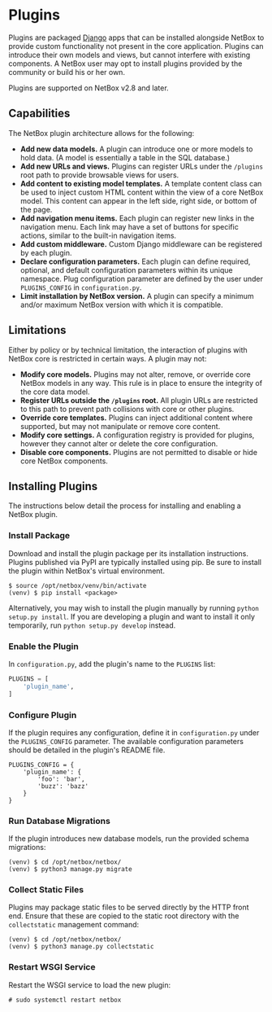 # Plugins

Plugins are packaged [Django](https://docs.djangoproject.com/) apps that can be installed alongside NetBox to provide custom functionality not present in the core application. Plugins can introduce their own models and views, but cannot interfere with existing components. A NetBox user may opt to install plugins provided by the community or build his or her own.

Plugins are supported on NetBox v2.8 and later.

## Capabilities

The NetBox plugin architecture allows for the following:

* **Add new data models.** A plugin can introduce one or more models to hold data. (A model is essentially a table in the SQL database.)
* **Add new URLs and views.** Plugins can register URLs under the `/plugins` root path to provide browsable views for users.
* **Add content to existing model templates.** A template content class can be used to inject custom HTML content within the view of a core NetBox model. This content can appear in the left side, right side, or bottom of the page.
* **Add navigation menu items.** Each plugin can register new links in the navigation menu. Each link may have a set of buttons for specific actions, similar to the built-in navigation items.
* **Add custom middleware.** Custom Django middleware can be registered by each plugin.
* **Declare configuration parameters.** Each plugin can define required, optional, and default configuration parameters within its unique namespace. Plug configuration parameter are defined by the user under `PLUGINS_CONFIG` in `configuration.py`.
* **Limit installation by NetBox version.** A plugin can specify a minimum and/or maximum NetBox version with which it is compatible.

## Limitations

Either by policy or by technical limitation, the interaction of plugins with NetBox core is restricted in certain ways. A plugin may not:

* **Modify core models.** Plugins may not alter, remove, or override core NetBox models in any way. This rule is in place to ensure the integrity of the core data model.
* **Register URLs outside the `/plugins` root.** All plugin URLs are restricted to this path to prevent path collisions with core or other plugins.
* **Override core templates.** Plugins can inject additional content where supported, but may not manipulate or remove core content.
* **Modify core settings.** A configuration registry is provided for plugins, however they cannot alter or delete the core configuration.
* **Disable core components.** Plugins are not permitted to disable or hide core NetBox components.

## Installing Plugins

The instructions below detail the process for installing and enabling a NetBox plugin.

### Install Package

Download and install the plugin package per its installation instructions. Plugins published via PyPI are typically installed using pip. Be sure to install the plugin within NetBox's virtual environment.

```no-highlight
$ source /opt/netbox/venv/bin/activate
(venv) $ pip install <package>
```

Alternatively, you may wish to install the plugin manually by running `python setup.py install`. If you are developing a plugin and want to install it only temporarily, run `python setup.py develop` instead.

### Enable the Plugin

In `configuration.py`, add the plugin's name to the `PLUGINS` list:

```python
PLUGINS = [
    'plugin_name',
]
```

### Configure Plugin

If the plugin requires any configuration, define it in `configuration.py` under the `PLUGINS_CONFIG` parameter. The available configuration parameters should be detailed in the plugin's README file.

```no-highlight
PLUGINS_CONFIG = {
    'plugin_name': {
        'foo': 'bar',
        'buzz': 'bazz'
    }
}
```

### Run Database Migrations

If the plugin introduces new database models, run the provided schema migrations:

```no-highlight
(venv) $ cd /opt/netbox/netbox/
(venv) $ python3 manage.py migrate
```

### Collect Static Files

Plugins may package static files to be served directly by the HTTP front end. Ensure that these are copied to the static root directory with the `collectstatic` management command:

```no-highlight
(venv) $ cd /opt/netbox/netbox/
(venv) $ python3 manage.py collectstatic
```

### Restart WSGI Service

Restart the WSGI service to load the new plugin:

```no-highlight
# sudo systemctl restart netbox
```
